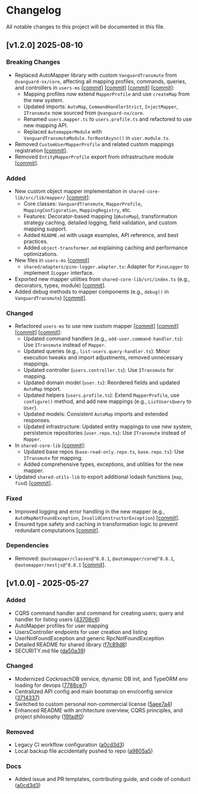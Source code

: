 # Changelog

All notable changes to this project will be documented in this file.


## [v1.2.0] 2025-08-10

### Breaking Changes

- Replaced AutoMapper library with custom `VanguardTransmute` from `@vanguard-nx/core`, affecting all mapping profiles, commands, queries, and controllers in `users-ms` [[commit]](https://github.com/api-ace/VanguardNX/commit/b77cd89f02fe249c14d489d7be48bf912a3c47a4) [[commit]](https://github.com/api-ace/VanguardNX/commit/44da8251ac2c82442b294e1f8fdaacb36864920d) [[commit]](https://github.com/api-ace/VanguardNX/commit/6c646285871ee34d44f74ee70288f997da9e3443) [[commit]](https://github.com/api-ace/VanguardNX/commit/127479e6f7a8946de760c6e2afa7e0f5e62d5faa):
  - Mapping profiles now extend `MapperProfile` and use `createMap` from the new system.
  - Updated imports: `AutoMap`, `CommandHandlerStrict`, `InjectMapper`, `ITransmute` now sourced from `@vanguard-nx/core`.
  - Renamed `users.mapper.ts` to `users.profile.ts` and refactored to use new mapping API.
  - Replaced `AutomapperModule` with `VanguardTransmuteModule.forRootAsync()` in `user.module.ts`.
- Removed `CustomUserMapperProfile` and related custom mappings registration [[commit]](https://github.com/api-ace/VanguardNX/commit/b77cd89f02fe249c14d489d7be48bf912a3c47a4).
- Removed `EntityMapperProfile` export from infrastructure module [[commit]](https://github.com/api-ace/VanguardNX/commit/127479e6f7a8946de760c6e2afa7e0f5e62d5faa).

### Added

- New custom object mapper implementation in `shared-core-lib/src/lib/mapper/` [[commit]](https://github.com/api-ace/VanguardNX/commit/3e5e0d3d31d49b1d1b7a8c4c2e5f6g7h):
  - Core classes: `VanguardTransmute`, `MapperProfile`, `MappingConfiguration`, `MappingRegistry`, etc.
  - Features: Decorator-based mapping (`@AutoMap`), transformation strategy caching, detailed logging, field validation, and custom mapping support.
  - Added `README.md` with usage examples, API reference, and best practices.
  - Added `object-transformer.md` explaining caching and performance optimizations.
- New files in `users-ms` [[commit]](https://github.com/api-ace/VanguardNX/commit/6c646285871ee34d44f74ee70288f997da9e3443) 
  - `shared/adapters/pino-logger.adapter.ts`: Adapter for `PinoLogger` to implement `ILogger` interface.
- Exported new mapper utilities from `shared-core-lib/src/index.ts` (e.g., decorators, types, module) [[commit]](https://github.com/api-ace/VanguardNX/commit/3e5e0d3d31d49b1d1b7a8c4c2e5f6g7h).
- Added debug methods to mapper components (e.g., `debug()` in `VanguardTransmute`) [[commit]](https://github.com/api-ace/VanguardNX/commit/3e5e0d3d31d49b1d1b7a8c4c2e5f6g7h).
 

### Changed

- Refactored `users-ms` to use new custom mapper [[commit]](https://github.com/api-ace/VanguardNX/commit/b77cd89f02fe249c14d489d7be48bf912a3c47a4) [[commit]](https://github.com/api-ace/VanguardNX/commit/44da8251ac2c82442b294e1f8fdaacb36864920d) [[commit]](https://github.com/api-ace/VanguardNX/commit/6c646285871ee34d44f74ee70288f997da9e3443) [[commit]](https://github.com/api-ace/VanguardNX/commit/127479e6f7a8946de760c6e2afa7e0f5e62d5faa):
  - Updated command handlers (e.g., `add-user.command-handler.ts`): Use `ITransmute` instead of `Mapper`.
  - Updated queries (e.g., `list-users.query-handler.ts`): Minor execution tweaks and import adjustments, removed unnecessary mappings.
  - Updated controller (`users.controller.ts`): Use `ITransmute` for mapping.
  - Updated domain model (`user.ts`): Reordered fields and updated `AutoMap` import.
  - Updated helpers (`users.profile.ts`): Extend `MapperProfile`, use `configure()` method, and add new mappings (e.g., `ListUsersQuery` to `User`).
  - Updated models: Consistent `AutoMap` imports and extended responses.
  - Updated infrastructure: Updated entity mappings to use new system, persistence repositories (`user.repo.ts`): Use `ITransmute` instead of `Mapper`.
- In `shared-core-lib` [[commit]](https://github.com/api-ace/VanguardNX/commit/3e5e0d3d31d49b1d1b7a8c4c2e5f6g7h):
  - Updated base repos (`base-read-only.repo.ts`, `base.repo.ts`): Use `ITransmute` for mapping.
  - Added comprehensive types, exceptions, and utilities for the new mapper.
- Updated `shared-utils-lib` to export additional lodash functions (`map`, `find`) [[commit]](https://github.com/api-ace/VanguardNX/commit/i8j9k0l1m2n3o4p5q6r7s8t9u0v1).

### Fixed

- Improved logging and error handling in the new mapper (e.g., `AutoMapNotFoundException`, `InvalidConstructorException`) [[commit]](https://github.com/api-ace/VanguardNX/commit/3e5e0d3d31d49b1d1b7a8c4c2e5f6g7h).
- Ensured type safety and caching in transformation logic to prevent redundant computations [[commit]](https://github.com/api-ace/VanguardNX/commit/3e5e0d3d31d49b1d1b7a8c4c2e5f6g7h).

### Dependencies

- Removed: `@automapper/classes@^8.8.1`, `@automapper/core@^8.8.1`, `@automapper/nestjs@^8.8.1` [[commit]](https://github.com/api-ace/VanguardNX/commit/i8j9k0l1m2n3o4p5q6r7s8t9u0v1).


## [v1.0.0] - 2025-05-27

### Added
- CQRS command handler and command for creating users; query and handler for listing users ([43708c6](https://github.com/api-ace/VanguardNX/commit/43708c62182fd244b024a3d0688984c2205f7c10))
- AutoMapper profiles for user mapping
- UsersController endpoints for user creation and listing
- UserNotFoundException and generic RpcNotFoundException
- Detailed README for shared library ([f7c89d8](https://github.com/api-ace/VanguardNX/commit/f7c89d85ee2cd3f9d3c827a72ee90c66fc1dd704))
- SECURITY.md file ([da50a39](https://github.com/api-ace/VanguardNX/commit/da50a39a221633c557c41b2e09c3786764487274))

### Changed
- Modernized CockroachDB service, dynamic DB init, and TypeORM env loading for devops ([7788ce7](https://github.com/api-ace/VanguardNX/commit/7788ce7d29849b899e1a70813ab352e0ee173e05))
- Centralized API config and main bootstrap on env/config service ([3714337](https://github.com/api-ace/VanguardNX/commit/37143378132947269bf55cf0b764d1e2b0a1785f))
- Switched to custom personal non-commercial license ([5aee7a4](https://github.com/api-ace/VanguardNX/commit/5aee7a4a19e322c1b0d7cbf94d4ccc4042eb3218))
- Enhanced README with architecture overview, CQRS principles, and project philosophy ([19fadf0](https://github.com/api-ace/VanguardNX/commit/19fadf0163649dd1836588f54d6f5a2fe232346d))

### Removed
- Legacy CI workflow configuration ([a0cd3d3](https://github.com/api-ace/VanguardNX/commit/a0cd3d3e627e4e1690d7987912f031260c1d64cc))
- Local backup file accidentally pushed to repo ([a9805a5](https://github.com/api-ace/VanguardNX/commit/a9805a5c4adfe49c3d8bc0dce0084da10792cdd0))

### Docs
- Added issue and PR templates, contributing guide, and code of conduct ([a0cd3d3](https://github.com/api-ace/VanguardNX/commit/a0cd3d3e627e4e1690d7987912f031260c1d64cc))
